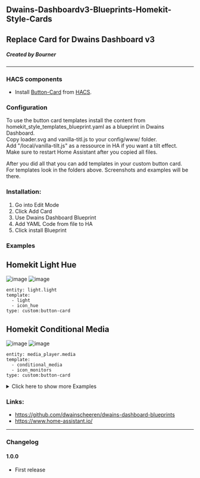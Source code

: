 ## Dwains-Dashboardv3-Blueprints-Homekit-Style-Cards
## Replace Card for Dwains Dashboard v3
##### Created by Bourner
---


### HACS components

- Install [Button-Card](https://github.com/custom-cards/button-card) from [HACS](https://hacs.xyz).

### Configuration

To use the button card templates install the content from homekit_style_templates_blueprint.yaml as a blueprint in Dwains Dashboard.
<br>Copy loader.svg and vanilla-titl.js to your config/www/ folder.
<br>Add "/local/vanilla-tilt.js" as a ressource in HA if you want a tilt effect.
<br>Make sure to restart Home Assistant after you copied all files.

After you did all that you can add templates in your custom button card.
<br>For templates look in the folders above. Screenshots and examples will be there.

### Installation: 
  
1.  Go into Edit Mode
2.  Click Add Card
3.  Use Dwains Dashboard Blueprint
4.  Add YAML Code from file to HA
5.  Click install Blueprint

### Examples

## Homekit Light Hue

![image](https://user-images.githubusercontent.com/64064679/169295749-fa14e0be-6150-4f83-b274-8415285f57fa.png)
![image](https://user-images.githubusercontent.com/64064679/169296212-dec38c21-d0c4-4672-a2ca-45f500f3bebe.png)

````
entity: light.light
template:
  - light
  - icon_hue
type: custom:button-card
````
## Homekit Conditional Media

![image](https://user-images.githubusercontent.com/64064679/169297548-93ab71c2-8e69-4ae9-9d0e-c07456a30450.png)
![image](https://user-images.githubusercontent.com/64064679/169297971-2da85817-a035-4e1d-af44-8eb528737e25.png)

````
entity: media_player.media
template:
  - conditional_media
  - icon_monitors
type: custom:button-card
````

<details>
<summary> Click here to show more Examples </summary>


## Homekit Light Lamp

![image](https://user-images.githubusercontent.com/64064679/169295904-fdf45aa6-cd7d-4b2c-ac21-d38451025448.png)
![image](https://user-images.githubusercontent.com/64064679/169296120-3e38de47-6cbc-423b-911c-f6e97b1566c2.png)

````
entity: light.light
template:
  - light
  - icon_lamp
type: custom:button-card
````

## Homekit Light Spot

![image](https://user-images.githubusercontent.com/64064679/169295851-7ce62c8d-bdd5-487f-be82-bfb058202579.png)
![image](https://user-images.githubusercontent.com/64064679/169296065-36427428-45e4-43dc-be55-5650b83d8d28.png)

````
entity: light.light
template:
  - light
  - icon_spot
type: custom:button-card
````

## Homekit Light Shade

![image](https://user-images.githubusercontent.com/64064679/169295802-ad1364df-c8a1-4000-928a-4700c875a7e7.png)
![image](https://user-images.githubusercontent.com/64064679/169296027-8e893f79-4719-464d-a0bd-94a278d01c5e.png)

````
entity: light.light
template:
  - light
  - icon_shade
type: custom:button-card
````


## Homekit Media Spotify

![image](https://user-images.githubusercontent.com/64064679/169297588-548106ee-9db2-4196-a6b6-213c04ae0f7b.png)
![image](https://user-images.githubusercontent.com/64064679/169298018-8153da68-80ba-48ec-8bc6-582c5a513e5f.png)

````
entity: media_player.media
template:
  - media
  - icon_spotify
type: custom:button-card
````

## Homekit Media Monitors

![image](https://user-images.githubusercontent.com/64064679/169297643-ac5a803f-5b15-480d-830d-97090baf867b.png)
![image](https://user-images.githubusercontent.com/64064679/169298066-8e78da8f-65a1-42c0-b41e-5c278b4509a0.png)


````
entity: media_player.media
template:
  - media
  - icon_monitors
type: custom:button-card
````

## Homekit Climate

![image](https://user-images.githubusercontent.com/64064679/169300586-41834cb6-9e03-44c1-8703-c1fae44269ad.png)
![image](https://user-images.githubusercontent.com/64064679/169300698-6bd0f20c-dd65-4603-a8b2-cff44905e309.png)


````
entity: climate.climate
template:
  - climate
type: custom:button-card
````

## Homekit Climate HVAC

![image](https://user-images.githubusercontent.com/64064679/169300865-ef04a9f6-2fec-4f1f-adf5-d5236d8c4e5e.png)
![image](https://user-images.githubusercontent.com/64064679/169300923-f5af75bd-18f8-4ce4-9cb6-e8d7864af2cc.png)


````
entity: climate.climate
template:
  - climate_hvac
type: custom:button-card
````

## Homekit Person

![image](https://user-images.githubusercontent.com/64064679/169302785-7bc27ab8-db2c-4f32-b6f4-09bddbe127ba.png)
![image](https://user-images.githubusercontent.com/64064679/169303222-84ff3e7d-a6cc-44cd-87e6-5dd3951c3c5e.png)

````
entity: person.person
template:
  - person
type: custom:button-card
````
## Homekit Plex Icon

![image](https://user-images.githubusercontent.com/64064679/169303632-c0ad6ac8-2f04-4e52-ab38-28a16cd052d5.png)
![image](https://user-images.githubusercontent.com/64064679/169303717-74071e93-d5a7-4fd1-95c8-258db32cbc38.png)

````
entity: entity.entity
template:
  - base
  - icon_plex
type: custom:button-card
````
## Homekit Apple TV Icon

![image](https://user-images.githubusercontent.com/64064679/169305069-08d07872-6c21-4f40-a9b3-c8e4eebab4c9.png)
![image](https://user-images.githubusercontent.com/64064679/169305707-83c6269e-191e-4951-a482-87ab1488d47a.png)

````
entity: entity.entity
template:
  - base
  - icon_apple_tv
type: custom:button-card
````

## Homekit TV Icon

![image](https://user-images.githubusercontent.com/64064679/169305120-b1d106ac-c501-4108-b348-c4f1e66c6649.png)
![image](https://user-images.githubusercontent.com/64064679/169305750-a35283f6-51dd-4e83-ba5f-cb02915b1a60.png)

````
entity: entity.entity
template:
  - base
  - icon_tv
type: custom:button-card
````

## Homekit Nest Mini Icon

![image](https://user-images.githubusercontent.com/64064679/169305153-49d9026b-68d6-436f-b223-8ee255cde034.png)
![image](https://user-images.githubusercontent.com/64064679/169305785-7f187436-6f77-4973-bde6-112f8e9d4d2d.png)

````
entity: entity.entity
template:
  - base
  - icon_nest_mini
type: custom:button-card
````

## Homekit Playstation Icon

![image](https://user-images.githubusercontent.com/64064679/169305203-df2aabbb-ed78-44a1-a0c8-835f05ef969e.png)
![image](https://user-images.githubusercontent.com/64064679/169305814-24baebc6-90a7-4371-949c-f64746d28e22.png)

````
entity: entity.entity
template:
  - base
  - icon_ps5
type: custom:button-card
````
## Homekit Mac Icon

![image](https://user-images.githubusercontent.com/64064679/169305263-34e86c9e-386d-4312-9696-0645e98d2803.png)
![image](https://user-images.githubusercontent.com/64064679/169305849-ef9da26c-5c69-4d8f-9954-1d8bfabbd833.png)

````
entity: entity.entity
template:
  - base
  - icon_imac
type: custom:button-card
````

## Homekit Climate Icon

![image](https://user-images.githubusercontent.com/64064679/169305319-f3a8922b-0323-4cea-83f5-0dc0506deef0.png)
![image](https://user-images.githubusercontent.com/64064679/169305900-77306f06-d3d9-45ff-aa93-fc617c45f54d.png)

````
entity: entity.entity
template:
  - base
  - icon_climate
type: custom:button-card
````
## Homekit Fan Icon

![image](https://user-images.githubusercontent.com/64064679/169305364-5a4ab8fc-fee7-476f-bc5f-b698ffaaba1d.png)
![image](https://user-images.githubusercontent.com/64064679/169305938-5c8a9160-2239-4888-b88b-c43877b84a57.png)

````
entity: entity.entity
template:
  - base
  - icon_fan
type: custom:button-card
````

## Homekit Bathroom Icon

![image](https://user-images.githubusercontent.com/64064679/169305419-fdf93706-693b-44eb-b56b-7df8019bdaaa.png)
![image](https://user-images.githubusercontent.com/64064679/169305990-e9751159-6573-491e-93da-48d7ffb47a32.png)

````
entity: entity.entity
template:
  - base
  - icon_bathroom
type: custom:button-card
````
## Homekit Closet Icon

![image](https://user-images.githubusercontent.com/64064679/169305472-2af2e856-ed6f-4e20-8ee8-e9a35eca9583.png)
![image](https://user-images.githubusercontent.com/64064679/169306032-8c8628e1-5abd-40d5-aae2-7627d22256dc.png)

````
entity: entity.entity
template:
  - base
  - icon_closet
type: custom:button-card
````

## Homekit Away Icon

![image](https://user-images.githubusercontent.com/64064679/169307655-f0286012-fb70-4ef7-8e75-46f591490ee1.png)
![image](https://user-images.githubusercontent.com/64064679/169307545-0a64cca9-3e9c-4144-9226-f794cc174056.png)

````
entity: entity.entity
template:
  - base
  - icon_away
type: custom:button-card
````

## Homekit Home Icon

![image](https://user-images.githubusercontent.com/64064679/169307693-5a19dd25-0b61-4784-a005-8ae624e4075b.png)
![image](https://user-images.githubusercontent.com/64064679/169307582-ea6a84a3-18e4-42a9-85cd-341197cce1bf.png)

````
entity: entity.entity
template:
  - base
  - icon_home
type: custom:button-card
````

</details>



### Links:
* https://github.com/dwainscheeren/dwains-dashboard-blueprints
* https://www.home-assistant.io/

---


### Changelog
#### 1.0.0
- First release
